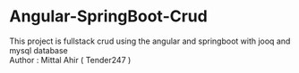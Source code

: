 # Angular-SpringBoot-Crud

This project is fullstack crud using the angular and springboot with jooq and mysql database
<br>
Author : Mittal Ahir ( Tender247 )
